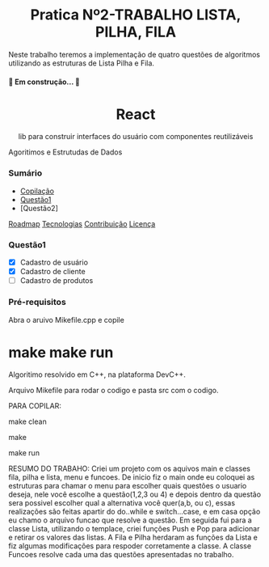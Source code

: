 <h1 align="center">Pratica Nº2-TRABALHO LISTA, PILHA, FILA</h1>
 Neste trabalho teremos a implementação de quatro questões de algoritmos utilizando as estruturas de Lista Pilha e Fila. 

<h4 align> 
	🚧 Em construção...  🚧
</h4>

<h1 align="center">
    React</a>
</h1>
<p align="center"> lib para construir interfaces do usuário com componentes reutilizáveis</p>
Agoritimos e Estrutudas de Dados

### Sumário
<!--ts-->
   * [Copilação](#Copilação)
   * [Questão1](#Questão1)
   * [Questão2]
  
<!--te-->

 <a href="#Copilação"></a> 
 <a href="#Questão 1">Roadmap</a> 
 <a href="#Questão 2">Tecnologias</a> 
 <a href="#Questão 3">Contribuição</a> 
 <a href="#Questão 4">Licença</a> 

### Questão1

- [x] Cadastro de usuário
- [x] Cadastro de cliente
- [ ] Cadastro de produtos

### Pré-requisitos

Abra o aruivo Mikefile.cpp e copile
<h1>
    make
    make run	
</h1>


Algoritimo resolvido em C++, na plataforma DevC++.

Arquivo Mikefile para rodar o codigo e pasta src com o codigo.

PARA COPILAR:

make clean

make

make run


RESUMO DO TRABAHO: Criei um projeto com os aquivos main e classes fila, pilha e lista, menu e funcoes. De inicio fiz o main onde eu coloquei as estruturas para chamar o menu para escolher quais questões o usuario deseja, nele você escolhe a questão(1,2,3 ou 4) e depois dentro da questão sera possivel escolher qual a alternativa você quer(a,b, ou c), essas realizações são feitas apartir do do..while e switch...case, e em casa opção eu chamo o arquivo funcao que resolve a questão. Em seguida fui para a classe Lista, utilizando o templace, criei funções Push e Pop para adicionar e retirar os valores das listas. A Fila e Pilha herdaram as funções da Lista e fiz algumas modificações para respoder corretamente a classe. A classe Funcoes resolve cada uma das questões apresentadas no trabalho.
